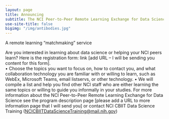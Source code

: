 ```yaml
---
layout: page
title: Announcing
subtitle: The NCI Peer-to-Peer Remote Learning Exchange for Data Science!
use-site-title: false
bigimg: "/img/antibodies.jpg"
---
```




A remote learning “matchmaking” service
 
 
Are you interested in learning about data science or helping your NCI peers learn? 
Here is the registration form: link [add URL – I will be sending you content for this form].  
•	Choose the topics you want to focus on, how to contact you, and what collaboration technology you are familiar with or willing to learn, such as WebEx, Microsoft Teams, email listservs, or other technology. 
•	We will compile a list and help you find other NCI staff who are either learning the same topics or willing to guide you informally in your studies. 
For more information about the NCI Peer-to-Peer Remote Learning Exchange for Data Science see the program description page [please add a URL to more information page that I will send you] or contact NCI CBIIT Data Science Training (NCICBIITDataScienceTraining@mail.nih.gov)
